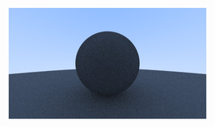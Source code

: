 <p align="center">  
<img src="https://github.com/asli-nobita/ray-tracer/blob/main/.assets/diffuse_materials.jpg?raw=true">
</p>